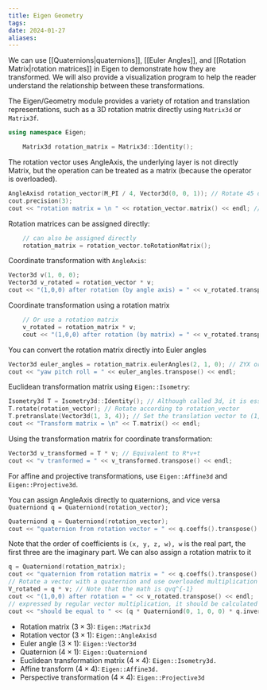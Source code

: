 ```yaml
---
title: Eigen Geometry
tags: 
date: 2024-01-27
aliases:
---
```

We can use [[Quaternions|quaternions]], [[Euler Angles]], and [[Rotation Matrix|rotation matrices]] in Eigen to demonstrate how they are transformed. We will also provide a visualization program to help the reader understand the relationship between these transformations.

The Eigen/Geometry module provides a variety of rotation and translation representations, such as a 3D rotation matrix directly using `Matrix3d` or `Matrix3f`.
```cpp
using namespace Eigen;

	Matrix3d rotation_matrix = Matrix3d::Identity();
```

The rotation vector uses AngleAxis, the underlying layer is not directly Matrix, but the operation can be treated as a matrix (because the operator is overloaded).

```cpp	
AngleAxisd rotation_vector(M_PI / 4, Vector3d(0, 0, 1)); // Rotate 45 degrees along the Z axis
cout.precision(3);
cout << "rotation matrix = \n " << rotation_vector.matrix() << endl; // convert to matrix with matrix()
```

Rotation matrices can be assigned directly:
```cpp
	// can also be assigned directly
	rotation_matrix = rotation_vector.toRotationMatrix();
```

Coordinate transformation with `AngleAxis`:
```cpp
Vector3d v(1, 0, 0);
Vector3d v_rotated = rotation_vector * v;
cout << "(1,0,0) after rotation (by angle axis) = " << v_rotated.transpose() << endl;
```

Coordinate transformation using  a rotation matrix
```cpp
	// Or use a rotation matrix
	v_rotated = rotation_matrix * v;
	cout << "(1,0,0) after rotation (by matrix) = " << v_rotated.transpose() << endl;
```

You can convert the rotation matrix directly into Euler angles
```cpp
Vector3d euler_angles = rotation_matrix.eulerAngles(2, 1, 0); // ZYX order, ie roll pitch yaw order
cout << "yaw pitch roll = " << euler_angles.transpose() << endl;
```

Euclidean transformation matrix using `Eigen::Isometry`:
```cpp
Isometry3d T = Isometry3d::Identity(); // Although called 3d, it is essentially a 4*4 matrix
T.rotate(rotation_vector); // Rotate according to rotation_vector
T.pretranslate(Vector3d(1, 3, 4)); // Set the translation vector to (1,3,4)
cout << "Transform matrix = \n" << T.matrix() << endl;
```

Using the transformation matrix for coordinate transformation:
```cpp
Vector3d v_transformed = T * v; // Equivalent to R*v+t
cout << "v tranformed = " << v_transformed.transpose() << endl;
```

For affine and projective transformations, use `Eigen::Affine3d` and `Eigen::Projective3d`.

You can assign AngleAxis directly to quaternions, and vice versa `Quaterniond q = Quaterniond(rotation_vector);`
```cpp
Quaterniond q = Quaterniond(rotation_vector);
cout << "quaternion from rotation vector = " << q.coeffs().transpose() << endl; 
```

Note that the order of coefficients is `(x, y, z, w), w` is the real part, the first three are the imaginary part. We can also assign a rotation matrix to it
```cpp
q = Quaterniond(rotation_matrix);
cout << "quaternion from rotation matrix = " << q.coeffs().transpose() << endl;
// Rotate a vector with a quaternion and use overloaded multiplication
V_rotated = q * v; // Note that the math is qvq^{-1}
cout << "(1,0,0) after rotation = " << v_rotated.transpose() << endl;
// expressed by regular vector multiplication, it should be calculated as follows
cout << "should be equal to " << (q * Quaterniond(0, 1, 0, 0) * q.inverse()).coeffs().transpose() << endl;
```

- Rotation matrix $(3 \times 3)$:  `Eigen::Matrix3d`
- Rotation vector $(3\times 1)$: `Eigen::AngleAxisd`
- Euler angle $(3\times 1)$: `Eigen::Vector3d`
- Quaternion $(4\times 1)$: `Eigen::Quaterniond`
- Euclidean transformation matrix $(4 \times 4)$: `Eigen::Isometry3d.`
- Affine transform $( 4 \times 4 )$: `Eigen::Affine3d.`
- Perspective transformation $(4\times 4)$: `Eigen::Projective3d`